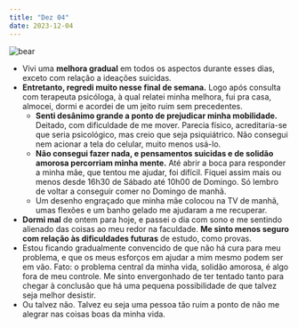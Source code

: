 ```yaml
---
title: "Dez 04"
date: 2023-12-04
---
```


![bear](https://encrypted-tbn0.gstatic.com/images?q=tbn:ANd9GcRMIv3PbHyTCGg8o6GIo-bQDJofEa2fnn0Ixg&usqp=CAU)

- Vivi uma **melhora gradual** em todos os aspectos durante esses dias, exceto com relação a ideações suicidas.
- **Entretanto, regredi muito nesse final de semana.** Logo após consulta com terapeuta psicóloga, à qual relatei minha melhora, fui pra casa, almocei, dormi e acordei de um jeito ruim sem precedentes.
    - **Senti desânimo grande a ponto de prejudicar minha mobilidade.** Deitado, com dificuldade de me mover. Parecia físico, acreditaria-se que seria psicológico, mas creio que seja psiquiátrico. Não consegui nem acionar a tela do celular, muito menos usá-lo.
    - **Não consegui fazer nada, e pensamentos suicidas e de solidão amorosa percorriam minha mente.** Até abrir a boca para responder a minha mãe, que tentou me ajudar, foi difícil. Fiquei assim mais ou menos desde 16h30 de Sábado até 10h00 de Domingo. Só lembro de voltar a conseguir comer no Domingo de manhã.
    - Um desenho engraçado que minha mãe colocou na TV de manhã, umas flexões e um banho gelado me ajudaram a me recuperar.
- **Dormi mal** de ontem para hoje, e passei o dia com sono e me sentindo alienado das coisas ao meu redor na faculdade. **Me sinto menos seguro com relação às dificuldades futuras** de estudo, como provas.
- Estou ficando gradualmente convencido de que não há cura para meu problema, e que os meus esforços em ajudar a mim mesmo podem ser em vão. Fato: o problema central da minha vida, solidão amorosa, é algo fora de meu controle. Me sinto envergonhado de ter tentado tanto para chegar à conclusão que há uma pequena possibilidade de que talvez seja melhor desistir.
- Ou talvez não. Talvez eu seja uma pessoa tão ruim a ponto de não me alegrar nas coisas boas da minha vida.

